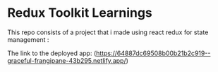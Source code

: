 # Redux Toolkit Learnings

This repo consists of a project that i made using react redux for state management :

The link to the deployed app:
(https://64887dc69508b00b21b2c919--graceful-frangipane-43b295.netlify.app/)